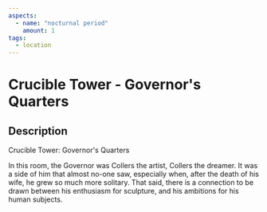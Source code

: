 ```yaml
---
aspects: 
  - name: "nocturnal period"
    amount: 1
tags:
  - location
---
```


# Crucible Tower - Governor's Quarters

## Description
Crucible Tower: Governor's Quarters

In this room, the Governor was Collers the artist, Collers the dreamer. It was a side of him that almost no-one saw, especially when, after the death of his wife, he grew so much more solitary. That said, there is a connection to be drawn between his enthusiasm for sculpture, and his ambitions for his human subjects.